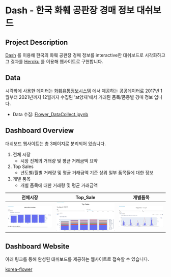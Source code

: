 # Dash - 한국 화훼 공판장 경매 정보 대쉬보드

## Project Description
[Dash](https://plotly.com/dash/) 를 이용해 한국의 화훼 공판장 경매 정보를 
interactive한 대쉬보드로 시각화하고 그 결과를 [Heroku](https://www.heroku.com) 를 이용해 웹사이트로 구현합니다.

## Data
시각화에 사용한 데이터는 [화훼유통정보시스템](https://flower.at.or.kr/) 에서 제공하는 공공데이터로
2017년 1월부터 2021년까지 12월까지 수집된 'at양재'에서 거래된 품목/품종별 경매 정보 입니다.

- Data 수집: [Flower_DataCollect.ipynb](https://github.com/JayAhn0104/Dash_Plolty/blob/master/Flower_DataCollect.ipynb)

## Dashboard Overview
대쉬보드 웹사이트는 총 3페이지로 분리되어 있습니다. 
1. 전체 시장
   - 시장 전체의 거래량 및 평균 거래금액 요약
2. Top Sales
   - 년도별/월별 거래량 및 평균 거래금액 기준 상위 일부 품목들에 대한 정보
3. 개별 품목
   - 개별 품목에 대한 거래량 및 평균 거래금액

| 전체시장                                                                                                                                | Top_Sale                                                                                                                                | 개별품목                                                                                                                                |
|-----------------------------------------------------------------------------------------------------------------------------------------|-----------------------------------------------------------------------------------------------------------------------------------------|-----------------------------------------------------------------------------------------------------------------------------------------|
| ![img_1](images/img_1.png) | ![img_2](images/img_2.png) | ![img_3](images/img_3.png) |



## Dashboard Website
아래 링크를 통해 완성된 대쉬보드를 제공하는 웹사이트로 접속할 수 있습니다. 

[korea-flower](https://korea-flower.herokuapp.com)






